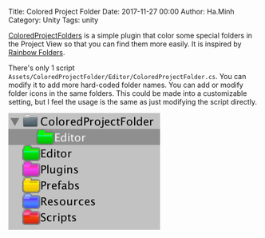 Title: Colored Project Folder
Date: 2017-11-27 00:00
Author: Ha.Minh
Category: Unity
Tags: unity

[ColoredProjectFolders](https://github.com/minhhh/ColoredProjectFolders) is a simple plugin that color some special folders in the Project View so that you can find them more easily. It is inspired by [Rainbow Folders](https://www.assetstore.unity3d.com/en/#!/content/50668).

There's only 1 script `Assets/ColoredProjectFolder/Editor/ColoredProjectFolder.cs`. You can modify it to add more hard-coded folder names. You can add or modify folder icons in the same folders. This could be made into a customizable setting, but I feel the usage is the same as just modifying the script directly.


![screenshot](https://raw.githubusercontent.com/minhhh/ColoredProjectFolders/master/imgs/screenshot.png)
